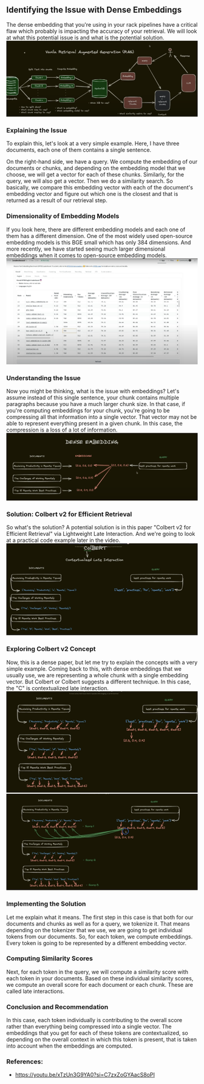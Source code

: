 ## Identifying the Issue with Dense Embeddings
The dense embedding that you're using in your rack pipelines have a critical flaw which probably is impacting the accuracy of your retrieval. 
We will look at what this potential issue is and what is the potential solution.
![](https://github.com/MowlanicaBilla/All_about_LLM_projects/blob/main/Advanced_RAG/ColBERT/images/Vanilla_RAG.png)

### Explaining the Issue
To explain this, let's look at a very simple example. 
Here, I have three documents, each one of them contains a single sentence. 

On the right-hand side, we have a query. We compute the embedding of our documents or chunks, and depending on the embedding model that we choose, we will get a vector for each of these chunks. 
Similarly, for the query, we will also get a vector. Then we do a similarity search. So basically, we compare this embedding vector with each of the document's embedding vector and figure out which one is the closest and that is returned as a result of our retrieval step.

### Dimensionality of Embedding Models

If you look here, there are different embedding models and each one of them has a different dimension. One of the most widely used open-source embedding models is this BGE small which has only 384 dimensions. And more recently, we have started seeing much larger dimensional embeddings when it comes to open-source embedding models.
![](https://github.com/MowlanicaBilla/All_about_LLM_projects/blob/main/Advanced_RAG/ColBERT/images/Leaderboard.png)

### Understanding the Issue
Now you might be thinking, what is the issue with embeddings? Let's assume instead of this single sentence, your chunk contains multiple paragraphs because you have a much larger chunk size. In that case, if you're computing embeddings for your chunk, you're going to be compressing all that information into a single vector. That vector may not be able to represent everything present in a given chunk. 
In this case, the compression is a loss of a lot of information.
![](https://github.com/MowlanicaBilla/All_about_LLM_projects/blob/main/Advanced_RAG/ColBERT/images/Dense_Embedding.png)

### Solution: Colbert v2 for Efficient Retrieval
So what's the solution? A potential solution is in this paper "Colbert v2 for Efficient Retrieval" via Lightweight Late Interaction. And we're going to look at a practical code example later in the video.
![](https://github.com/MowlanicaBilla/All_about_LLM_projects/blob/main/Advanced_RAG/ColBERT/images/ColBERT.png)

### Exploring Colbert v2 Concept
Now, this is a dense paper, but let me try to explain the concepts with a very simple example. Coming back to this, with dense embeddings that we usually use, we are representing a whole chunk with a single embedding vector. But Colbert or Colbert suggests a different technique. In this case, the "C" is contextualized late interaction.
![](https://github.com/MowlanicaBilla/All_about_LLM_projects/blob/main/Advanced_RAG/ColBERT/images/ColBERT2.png)
![](https://github.com/MowlanicaBilla/All_about_LLM_projects/blob/main/Advanced_RAG/ColBERT/images/ColBERT3.png)

### Implementing the Solution
Let me explain what it means. The first step in this case is that both for our documents and chunks as well as for a query, we tokenize it. That means depending on the tokenizer that we use, we are going to get individual tokens from our documents. So, for each token, we compute embeddings. Every token is going to be represented by a different embedding vector.

### Computing Similarity Scores
Next, for each token in the query, we will compute a similarity score with each token in your documents. Based on these individual similarity scores, we compute an overall score for each document or each chunk. These are called late interactions.

### Conclusion and Recommendation
In this case, each token individually is contributing to the overall score rather than everything being compressed into a single vector. The embeddings that you get for each of these tokens are contextualized, so depending on the overall context in which this token is present, that is taken into account when the embeddings are computed.

### References:
* https://youtu.be/xTzUn3G9YA0?si=C7zxZoGYAacS8oPI
